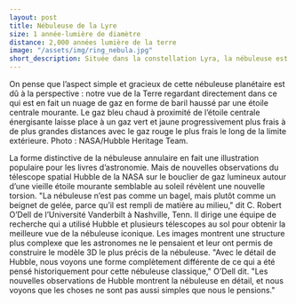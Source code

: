 ```yaml
---
layout: post
title: Nébuleuse de la Lyre
size: 1 année-lumière de diamètre
distance: 2,000 années lumière de la terre
image: "/assets/img/ring_nebula.jpg"
short_description: Située dans la constellation Lyra, la nébuleuse est une cible prisée des astronomes amateurs.
---
```


On pense que l’aspect simple et gracieux de cette nébuleuse planétaire est dû à la perspective : notre vue de la Terre regardant directement dans ce qui est en fait un nuage de gaz en forme de baril haussé par une étoile centrale mourante. Le gaz bleu chaud à proximité de l’étoile centrale énergisante laisse place à un gaz vert et jaune progressivement plus frais à de plus grandes distances avec le gaz rouge le plus frais le long de la limite extérieure. Photo : NASA/Hubble Heritage Team.

La forme distinctive de la nébuleuse annulaire en fait une illustration populaire pour les livres d’astronomie. Mais de nouvelles observations du télescope spatial Hubble de la NASA sur le bouclier de gaz lumineux autour d’une vieille étoile mourante semblable au soleil révèlent une nouvelle torsion. "La nébuleuse n’est pas comme un bagel, mais plutôt comme un beignet de gelée, parce qu’il est rempli de matière au milieu," dit C. Robert O’Dell de l’Université Vanderbilt à Nashville, Tenn. Il dirige une équipe de recherche qui a utilisé Hubble et plusieurs télescopes au sol pour obtenir la meilleure vue de la nébuleuse iconique. Les images montrent une structure plus complexe que les astronomes ne le pensaient et leur ont permis de construire le modèle 3D le plus précis de la nébuleuse. "Avec le détail de Hubble, nous voyons une forme complètement différente de ce qui a été pensé historiquement pour cette nébuleuse classique," O’Dell dit. "Les nouvelles observations de Hubble montrent la nébuleuse en détail, et nous voyons que les choses ne sont pas aussi simples que nous le pensions."
